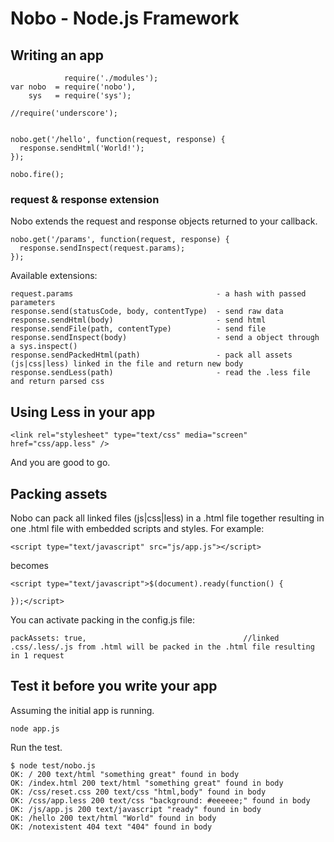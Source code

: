 # Nobo - Node.js Framework

## Writing an app

                require('./modules');
    var nobo  = require('nobo'),
        sys   = require('sys');

    //require('underscore');


    nobo.get('/hello', function(request, response) {
      response.sendHtml('World!');
    });

    nobo.fire();

### request & response extension

Nobo extends the request and response objects returned to your callback.

    nobo.get('/params', function(request, response) {
      response.sendInspect(request.params);
    });

Available extensions:

    request.params                                - a hash with passed parameters
    response.send(statusCode, body, contentType)  - send raw data
    response.sendHtml(body)                       - send html
    response.sendFile(path, contentType)          - send file
    response.sendInspect(body)                    - send a object through a sys.inspect()
    response.sendPackedHtml(path)                 - pack all assets (js|css|less) linked in the file and return new body
    response.sendLess(path)                       - read the .less file and return parsed css
    
## Using Less in your app

    <link rel="stylesheet" type="text/css" media="screen" href="css/app.less" />

And you are good to go.

## Packing assets

Nobo can pack all linked files (js|css|less) in a .html file together resulting in one .html file with embedded scripts and styles. For example:

    <script type="text/javascript" src="js/app.js"></script>

becomes

    <script type="text/javascript">$(document).ready(function() {

    });</script>

You can activate packing in the config.js file:

    packAssets: true,                                   //linked .css/.less/.js from .html will be packed in the .html file resulting in 1 request


## Test it before you write your app

Assuming the initial app is running.

    node app.js

Run the test.

    $ node test/nobo.js 
    OK: / 200 text/html "something great" found in body
    OK: /index.html 200 text/html "something great" found in body
    OK: /css/reset.css 200 text/css "html,body" found in body
    OK: /css/app.less 200 text/css "background: #eeeeee;" found in body
    OK: /js/app.js 200 text/javascript "ready" found in body
    OK: /hello 200 text/html "World" found in body
    OK: /notexistent 404 text "404" found in body